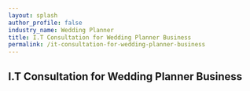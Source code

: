 ```yaml
---
layout: splash 
author_profile: false 
industry_name: Wedding Planner
title: I.T Consultation for Wedding Planner Business
permalink: /it-consultation-for-wedding-planner-business
---
```


## I.T Consultation for Wedding Planner Business